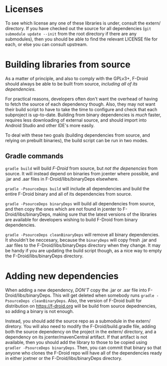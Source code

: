 # Licenses

To see which license any one of these libraries is under, consult the extern/
directory. If you have checked out the source for all dependencies (`git
submodule update --init` from the root directory if there are any submodules),
then you should be able to find the relevant LICENSE file for each, or else
you can consult upstream.


# Building libraries from source

As a matter of principle, and also to comply with the GPLv3+, F-Droid should always be able to be built
from source, _including all of its dependencies_.

For practical reasons, developers often don't want the overhead of having to fetch the source of each
dependency though. Also, they may not want their build script to have to take the time to configure and
check that each subproject is up-to-date. Building from binary dependencies is _much_ faster, requires
less downloading of external source, and should import into Android Studio and other IDE's more easily.

To deal with these two goals (building dependencies from source, and relying on prebuilt binaries), the
build script can be run in two modes.


## Gradle commands

`gradle build` will build _F-Droid_ from source, but _not the depenencies_ from source. It will instead depend
on binaries from jcenter where possible, and .jar and .aar files in F-Droid/libs/binaryDeps elsewhere.

`gradle -PsourceDeps build` will include all dependencies and build the entire F-Droid binary
and all of its dependencies from source.

`gradle -PsourceDeps binaryDeps` will build all dependencies from source, and then copy the ones which
are not found in jcenter to F-Droid/libs/binaryDeps, making sure that the latest versions of the libraries are available
for developers wishing to build F-Droid from binary dependencies.

`gradle -PsourceDeps cleanBinaryDeps` will remove all binary dependencies. It shouldn't be neccesary,
because the `binaryDeps` will copy fresh .jar and .aar files to the F-Droid/libs/binaryDeps directory when they change.
It may be handy if you are updating the build script though, as a nice way to empty the F-Droid/libs/binaryDeps directory.


# Adding new dependencies

When adding a new dependency, *DON'T* copy the .jar or .aar file into F-Droid/libs/binaryDeps. This will get deleted
when somebody runs `gradle -PsourceDeps cleanBinaryDeps`. Also, the version of F-Droid built for distribution
on https://f-droid.org will be build from source depednencies, so adding a binary is not enough.

Instead, you should add the source repo as a submodule in the extern/ diretory. You will also need to modify
the F-Droid/build.gradle file, adding both the source dependency on the project in the extern/ directory, and
a dependency on its jcenter/mavenCentral artifact. If that artifact is not available, then you should add
the library to those to be copied using `gradler -PsourceDeps binaryDeps`. Then, you can commit that binary so that
anyone who clones the F-Droid repo will have all of the dependencies ready in either jcetner or the
F-Droid/libs/binaryDeps directory.
